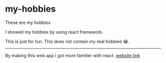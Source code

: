 # my-hobbies
These are my hobbies 

I showed my hobbies by using react framework.

This is just for fun. This does not contain my real hobbies 😂.
***
By making this web app I got more familier with react.
[website link](https://upx45.csb.app/)
